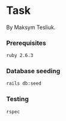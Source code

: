 # Task

 By Maksym Tesliuk.

### Prerequisites

```sh
ruby 2.6.3
```

### Database seeding

```sh
rails db:seed
```

### Testing

```sh
rspec
```
